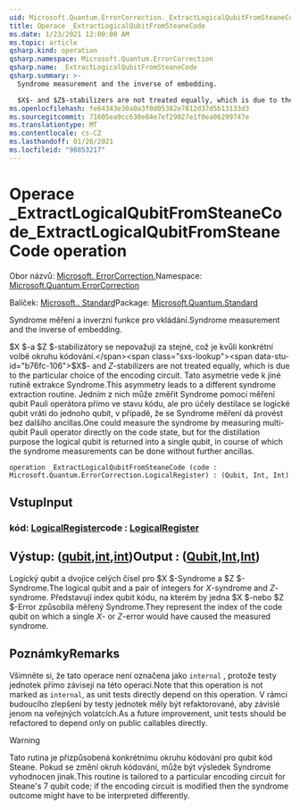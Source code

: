 ```yaml
---
uid: Microsoft.Quantum.ErrorCorrection._ExtractLogicalQubitFromSteaneCode
title: Operace _ExtractLogicalQubitFromSteaneCode
ms.date: 1/23/2021 12:00:00 AM
ms.topic: article
qsharp.kind: operation
qsharp.namespace: Microsoft.Quantum.ErrorCorrection
qsharp.name: _ExtractLogicalQubitFromSteaneCode
qsharp.summary: >-
  Syndrome measurement and the inverse of embedding.

  $X$- and $Z$-stabilizers are not treated equally, which is due to the particular choice of the encoding circuit. This asymmetry leads to a different syndrome extraction routine. One could measure the syndrome by measuring multi-qubit Pauli operator directly on the code state, but for the distillation purpose the logical qubit is returned into a single qubit, in course of which the syndrome measurements can be done without further ancillas.
ms.openlocfilehash: fe64343e30a0a3f0d05382e7812d37d5b13133d3
ms.sourcegitcommit: 71605ea9cc630e84e7ef29027e1f0ea06299747e
ms.translationtype: MT
ms.contentlocale: cs-CZ
ms.lasthandoff: 01/26/2021
ms.locfileid: "98853217"
---
```

# <a name="_extractlogicalqubitfromsteanecode-operation"></a><span data-ttu-id="b76fc-102">Operace _ExtractLogicalQubitFromSteaneCode</span><span class="sxs-lookup"><span data-stu-id="b76fc-102">_ExtractLogicalQubitFromSteaneCode operation</span></span>

<span data-ttu-id="b76fc-103">Obor názvů: [Microsoft. ErrorCorrection.](xref:Microsoft.Quantum.ErrorCorrection)</span><span class="sxs-lookup"><span data-stu-id="b76fc-103">Namespace: [Microsoft.Quantum.ErrorCorrection](xref:Microsoft.Quantum.ErrorCorrection)</span></span>

<span data-ttu-id="b76fc-104">Balíček: [Microsoft.. Standard](https://nuget.org/packages/Microsoft.Quantum.Standard)</span><span class="sxs-lookup"><span data-stu-id="b76fc-104">Package: [Microsoft.Quantum.Standard](https://nuget.org/packages/Microsoft.Quantum.Standard)</span></span>


<span data-ttu-id="b76fc-105">Syndrome měření a inverzní funkce pro vkládání.</span><span class="sxs-lookup"><span data-stu-id="b76fc-105">Syndrome measurement and the inverse of embedding.</span></span>

<span data-ttu-id="b76fc-106">$X $-a $Z $-stabilizátory se nepovažují za stejné, což je kvůli konkrétní volbě okruhu kódování.</span><span class="sxs-lookup"><span data-stu-id="b76fc-106">$X$- and $Z$-stabilizers are not treated equally, which is due to the particular choice of the encoding circuit.</span></span>
<span data-ttu-id="b76fc-107">Tato asymetrie vede k jiné rutině extrakce Syndrome.</span><span class="sxs-lookup"><span data-stu-id="b76fc-107">This asymmetry leads to a different syndrome extraction routine.</span></span>
<span data-ttu-id="b76fc-108">Jedním z nich může změřit Syndrome pomocí měření qubit Pauli operátora přímo ve stavu kódu, ale pro účely destilace se logické qubit vrátí do jednoho qubit, v případě, že se Syndrome měření dá provést bez dalšího ancillas.</span><span class="sxs-lookup"><span data-stu-id="b76fc-108">One could measure the syndrome by measuring multi-qubit Pauli operator directly on the code state, but for the distillation purpose the logical qubit is returned into a single qubit, in course of which the syndrome measurements can be done without further ancillas.</span></span>

```qsharp
operation _ExtractLogicalQubitFromSteaneCode (code : Microsoft.Quantum.ErrorCorrection.LogicalRegister) : (Qubit, Int, Int)
```


## <a name="input"></a><span data-ttu-id="b76fc-109">Vstup</span><span class="sxs-lookup"><span data-stu-id="b76fc-109">Input</span></span>

### <a name="code--logicalregister"></a><span data-ttu-id="b76fc-110">kód: [LogicalRegister](xref:Microsoft.Quantum.ErrorCorrection.LogicalRegister)</span><span class="sxs-lookup"><span data-stu-id="b76fc-110">code : [LogicalRegister](xref:Microsoft.Quantum.ErrorCorrection.LogicalRegister)</span></span>





## <a name="output--qubitintint"></a><span data-ttu-id="b76fc-111">Výstup: ([qubit](xref:microsoft.quantum.lang-ref.qubit),[int](xref:microsoft.quantum.lang-ref.int),[int](xref:microsoft.quantum.lang-ref.int))</span><span class="sxs-lookup"><span data-stu-id="b76fc-111">Output : ([Qubit](xref:microsoft.quantum.lang-ref.qubit),[Int](xref:microsoft.quantum.lang-ref.int),[Int](xref:microsoft.quantum.lang-ref.int))</span></span>

<span data-ttu-id="b76fc-112">Logický qubit a dvojice celých čísel pro $X $-Syndrome a $Z $-Syndrome.</span><span class="sxs-lookup"><span data-stu-id="b76fc-112">The logical qubit and a pair of integers for $X$-syndrome and $Z$-syndrome.</span></span>
<span data-ttu-id="b76fc-113">Představují index qubit kódu, na kterém by jedna $X $-nebo $Z $-Error způsobila měřený Syndrome.</span><span class="sxs-lookup"><span data-stu-id="b76fc-113">They represent the index of the code qubit on which a single $X$- or $Z$-error would have caused the measured syndrome.</span></span>

## <a name="remarks"></a><span data-ttu-id="b76fc-114">Poznámky</span><span class="sxs-lookup"><span data-stu-id="b76fc-114">Remarks</span></span>

<span data-ttu-id="b76fc-115">Všimněte si, že tato operace není označena jako `internal` , protože testy jednotek přímo závisejí na této operaci.</span><span class="sxs-lookup"><span data-stu-id="b76fc-115">Note that this operation is not marked as `internal`, as unit tests directly depend on this operation.</span></span> <span data-ttu-id="b76fc-116">V rámci budoucího zlepšení by testy jednotek měly být refaktorované, aby závislé jenom na veřejných volatcích.</span><span class="sxs-lookup"><span data-stu-id="b76fc-116">As a future improvement, unit tests should be refactored to depend only on public callables directly.</span></span>

> [!WARNING]
> <span data-ttu-id="b76fc-117">Tato rutina je přizpůsobená konkrétnímu okruhu kódování pro qubit kód Steane. Pokud se změní okruh kódování, může být výsledek Syndrome vyhodnocen jinak.</span><span class="sxs-lookup"><span data-stu-id="b76fc-117">This routine is tailored to a particular encoding circuit for Steane's 7 qubit code; if the encoding circuit is modified then the syndrome outcome might have to be interpreted differently.</span></span>